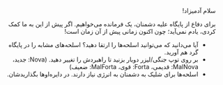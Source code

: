 <div dir=rtl>

سلام آدمیزاد!

برای دفاع از پایگاه علیه دشمنان، یک فرمانده می‌خواهیم. اگر پیش از این به ما کمک کردی، یادم نمی‌آید؛ چون اکنون زمانی پیش از آن زمان است!

- آیا می‌دانید که می‌توانید اسلحه‌ها را ارتقا دهید؟ اسلحه‌های مشابه را در پایگاه گرد هم آورید.
- بر روی توپ جنگی/لیزر دوبار بزنید تا راهبردش را تغییر دهید. (Nova: جدید، MalNova: قدیمی، Forta: قوی، MalForta: ضعیف)
- اسلحه‌ها برای شلیک به دشمنان به انرژی نیاز دارند. در دایره‌اوها بگذاریدشان.
